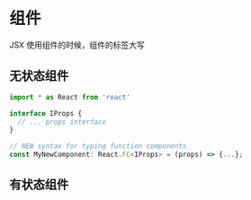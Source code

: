 # 组件

JSX 使用组件的时候，组件的标签大写

## 无状态组件

```js
import * as React from 'react'

interface IProps {
  // ... props interface
}

// NEW syntax for typing function components
const MyNewComponent: React.FC<IProps> = (props) => {...};
```

## 有状态组件
